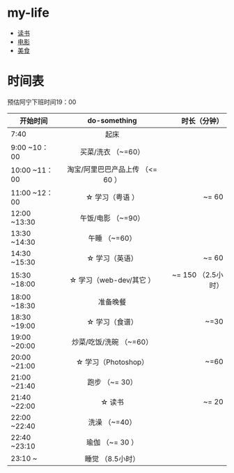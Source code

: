 # my-life

- [读书](./book/README.md)
- [电影](./film/README.md)
- [美食](./food/README.md)


# 时间表
预估阿宁下班时间19：00

| 开始时间      |  do-something                     | 时长（分钟）  |
| ------------- |:---------------------------------:| -------------:|
| 7:40          | 起床                              |               |
| 9:00 ~10：00  | 买菜/洗衣  （~=60）               |               |
| 10:00 ~11：00 | 淘宝/阿里巴巴产品上传 （<= 60  ） |               |
| 11:00 ~12：00 | ☆ 学习（粤语 ）                   | ~= 60         |
| 12:00 ~13:30  | 午饭/电影 （~=90）                |               |
| 13:30 ~14:30  | 午睡 （~=60）                     |               |
| 14:30 ~15:30  | ☆ 学习（英语）                    | ~= 60         |
| 15:30 ~18:00  | ☆ 学习（web-dev/其它 ）           | ~= 150  （2.5小时）|
| 18:00 ~18:30  | 准备晚餐                          |               |
| 18:30 ~19:00  | ☆ 学习（食谱）                    | ~=30          |
| 19:00 ~20:00  | 炒菜/吃饭/洗碗 （~=60）           |               |
| 20:00 ~21:00  | ☆ 学习（Photoshop）               | ~=60          |
| 21:00 ~21:40  | 跑步 （~= 30）                    |               |
| 21:40 ~22:00  | ☆ 读书                            | ~= 20         |
| 22:00 ~22:40  | 洗澡 （~=40）                     |               |
| 22:40 ~23:10  | 瑜伽 （~= 30 ）                   |               |
| 23:10 ~       | 睡觉 （8.5小时）                  |               |
